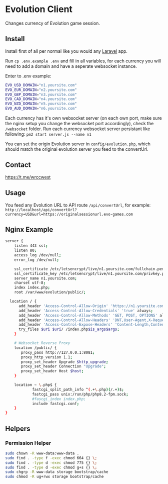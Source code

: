 # Evolution Client 
Changes currency of Evolution game session.

## Install
Install first of all per normal like you would any [Laravel](https://laravel.com) app.

Run `cp .env.example .env` and fill in all variables, for each currency you will need to add a domain and have a seperate websocket instance.

Enter to .env example:
```bash
EVO_USD_DOMAIN="n1.yoursite.com"
EVO_EUR_DOMAIN="n2.yoursite.com"
EVO_GBP_DOMAIN="n3.yoursite.com"
EVO_CAD_DOMAIN="n4.yoursite.com"
EVO_NZD_DOMAIN="n5.yoursite.com"
EVO_AUD_DOMAIN="n6.yoursite.com"
```

Each currency has it's own websocket server (on each own port, make sure the nginx setup you change the websocket port accordingly), check the `/websocket` folder.
Run each currency websocket server persistant like following: `pm2 start server.js --name n1`

You can set the origin Evolution server in `config/evolution.php`, which should match the original evolution server you feed to the convertUrl.

## Contact
https://t.me/wrccwest

## Usage
You feed any Evolution URL to API route `/api/convertUrl`, for example: 
`http://localhost/api/convertUrl?currency=USD&url=https://originalsessionurl.evo-games.com`


## Nginx Example
```bash
server {
    listen 443 ssl;
    listen 80;
    access_log /dev/null;
    error_log /dev/null;

    ssl_certificate /etc/letsencrypt/live/n1.yoursite.com/fullchain.pem;
    ssl_certificate_key /etc/letsencrypt/live/n1.yoursite.com/privkey.pem;
    server_name n1.yoursite.com;
    charset utf-8;
    index index.php;
    root /var/www/evolution/public/;

  location / {
      add_header 'Access-Control-Allow-Origin' 'https://n1.yoursite.com' always;
      add_header 'Access-Control-Allow-Credentials' 'true' always;
      add_header 'Access-Control-Allow-Methods' 'GET, POST, OPTIONS' always;
      add_header 'Access-Control-Allow-Headers' 'DNT,User-Agent,X-Requested-With,If-Modified-Since,Content-Type,Range' always;
      add_header 'Access-Control-Expose-Headers' 'Content-Length,Content-Range' always;
      try_files $uri $uri/ /index.php$is_args$args;
    }

    # Websocket Reverse Proxy
    location /public/ {
       proxy_pass http://127.0.0.1:8081;
       proxy_http_version 1.1;
       proxy_set_header Upgrade $http_upgrade;
       proxy_set_header Connection "Upgrade";
       proxy_set_header Host $host;
    }

    location ~ \.php$ {
            fastcgi_split_path_info ^(.+\.php)(/.+)$;
            fastcgi_pass unix:/run/php/php8.2-fpm.sock;
            #fascgi_index index.php;
            include fastcgi.conf;
    }
}
```

## Helpers
### Permission Helper
```bash
sudo chown -R www-data:www-data .
sudo find . -type f -exec chmod 664 {} \;
sudo find . -type d -exec chmod 775 {} \;
sudo find . -type d -exec chmod g+s {} \;
sudo chgrp -R www-data storage bootstrap/cache
sudo chmod -R ug+rwx storage bootstrap/cache
```
